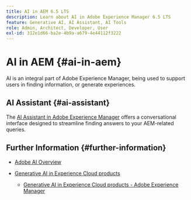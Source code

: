 ```yaml
---
title: AI in AEM 6.5 LTS
description: Learn about AI in Adobe Experience Manager 6.5 LTS
feature: Generative AI, AI Assistant, AI Tools
role: Admin, Architect, Developer, User
exl-id: 312e1d66-ba2e-4b9a-a679-4e44112f3222
---
```

# AI in AEM {#ai-in-aem}

AI is an integral part of Adobe Experience Manager, being used to support users in finding information, or generate experiences.

## AI Assistant {#ai-assistant}

The [AI Assistant in Adobe Experience Manager](/help/ai-assistant-in-aem.md) offers a conversational interface designed to streamline finding answers to your AEM-related queries.

## Further Information {#further-information}

* [Adobe AI Overview](https://www.adobe.com/ai/overview.html)

* [Generative AI in Experience Cloud products](https://experienceleague.adobe.com/en/docs/core-services/interface/features/generative-ai)

  * [Generative AI in Experience Cloud products - Adobe Experience Manager](https://experienceleague.adobe.com/en/docs/core-services/interface/features/generative-ai#aem)
